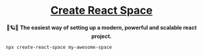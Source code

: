 <!-- HEADER -->

<p align="center">
    <a href="https://github.com/space-rx/templates">
        <h1 align="center">Create React Space</h1>
    </a>
    <p align="center">
        <b>🔭🪐🚀 The easiest way of setting up a modern, powerful and scalable react project.</b>
        <br />
    </p>
</p>

<!-- BODY -->

```sh
npx create-react-space my-awesome-space
```
